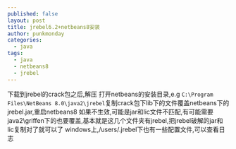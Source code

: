 ```yaml
---
published: false
layout: post
title: jrebel6.2+netbeans8安装
author: punkmonday
categories: 
  - java
tags: 
  - java
  - netbeans8
  - jrebel
---
```


下载到jrebel的crack包之后,解压
打开netbeans的安装目录,e.g `C:\Program Files\NetBeans 8.0\java2\jrebel`复制crack包下lib下的文件覆盖netbeans下的jrebel.jar,重启netbeans8
如果不生效,可能是jar和lic文件不匹配,有可能需要java2\griffen下的也要覆盖,基本就是这几个文件夹有jrebel,把jrebel破解的jar和lic复制对了就可以了
windows上,/users/.jrebel下也有一些配置文件,可以查看日志